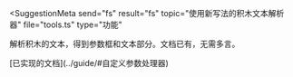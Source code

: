 <SuggestionMeta
    send="fs"
    result="fs"
    topic="使用新写法的积木文本解析器"
    file="tools.ts"
    type="功能"
>
</SuggestionMeta>

解析积木的文本，得到参数框和文本部分。文档已有，无需多言。

<SuggestionResult completed />
[已实现的文档](../guide/#自定义参数处理器)